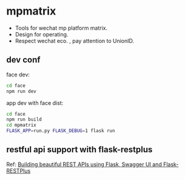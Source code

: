 # mpmatrix

* Tools for wechat mp platform matrix.
* Design for operating.
* Respect wechat eco. , pay attention to UnionID.


## dev conf

face dev:
```bash
cd face
npm run dev
```

app dev with face dist:
```bash
cd face
npm run build
cd mpmatrix
FLASK_APP=run.py FLASK_DEBUG=1 flask run
```

## restful api support with flask-restplus
Ref: 
[Building beautiful REST APIs using Flask, Swagger UI and Flask-RESTPlus](http://michal.karzynski.pl/blog/2016/06/19/building-beautiful-restful-apis-using-flask-swagger-ui-flask-restplus/)
